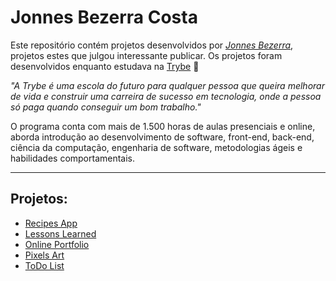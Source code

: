 # Jonnes Bezerra Costa

Este repositório contém projetos desenvolvidos por _[Jonnes Bezerra](https://www.linkedin.com/in/jonnesbezerra/)_, projetos estes que julgou interessante publicar. Os projetos foram desenvolvidos enquanto estudava na [Trybe](https://www.betrybe.com/) 🚀

_"A Trybe é uma escola do futuro para qualquer pessoa que queira melhorar de vida e construir uma carreira de sucesso em tecnologia, onde a pessoa só paga quando conseguir um bom trabalho."_

O programa conta com mais de 1.500 horas de aulas presenciais e online, aborda introdução ao desenvolvimento de software, front-end, back-end, ciência da computação, engenharia de software, metodologias ágeis e habilidades comportamentais.

---

## Projetos:

- [Recipes App](https://jonnesbezerra.github.io/RecipesApp)
- [Lessons Learned](https://jonnesbezerra.github.io/projects/lessons-learned/)
- [Online Portfolio](https://jonnesbezerra.github.io/projects/online-portfolio/)
- [Pixels Art](https://jonnesbezerra.github.io/projects/pixels-art/)
- [ToDo List](https://jonnesbezerra.github.io/projects/todo-list/)
